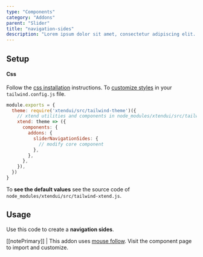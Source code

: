 ```yaml
---
type: "Components"
category: "Addons"
parent: "Slider"
title: "navigation-sides"
description: "Lorem ipsum dolor sit amet, consectetur adipiscing elit. Nunc tempus laoreet leo sit amet iaculis."
---
```


## Setup

#### Css

Follow the [css installation](/introduction/getting-started/installation#css-installation) instructions. To [customize styles](/introduction/getting-started/installation#css-customization) in your `tailwind.config.js` file.

```jsx
module.exports = {
  theme: require('xtendui/src/tailwind-theme')({
    // xtend utilities and components in node_modules/xtendui/src/tailwind-xtend.js
    xtend: theme => ({
      components: {
        addons: {
          sliderNavigationSides: {
            // modify core component
          },
        },
      },
    }),
  })
}
```

To **see the default values** see the source code of `node_modules/xtendui/src/tailwind-xtend.js`.

## Usage

Use this code to create a **navigation sides**.

[[notePrimary]]
| This addon uses [mouse follow](/components/addons/general/mouse-follow). Visit the component page to import and customize.

<demo>
  <demovanilla src="vanilla/components/addons/slider-navigation-sides">
  </demovanilla>
</demo>
